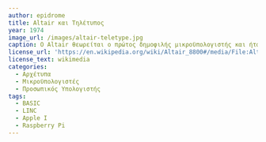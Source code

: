 ```yaml
---
author: epidrome
title: Altair και Τηλέτυπος 
year: 1974 
image_url: /images/altair-teletype.jpg
caption: O Altair θεωρείται ο πρώτος δημοφιλής μικροϋπολογιστής και ήταν διαθέσιμος σε οικονομικό κιτ το οποίο ο χρήστης συναρμολογούσε μόνος του και στην συνέχεια θα έπρεπε να αγοράσει και τα σχετικά περιφεριακά εισόδου και εξόδου, όπως ο τηλέτυπος για την είσοδο και έξοδο κειμένου,  τα οποία κόστιζαν ακόμη περισσότερο. Ήταν όμως πολύ πιο προσιτός από τους μίνιϋπολογιστές εκείνης της εποχής και επιπλέον ήταν διαθέσιμοι με την επίσης προσιτή γλώσσα προγραμματισμού BASIC. 
license_url: 'https://en.wikipedia.org/wiki/Altair_8800#/media/File:Altair_8800_and_Model_33_ASR_Teletype_.jpg' 
license_text: wikimedia
categories:
  - Αρχέτυπα 
  - Μικροϋπολογιστές
  - Προσωπικός Υπολογιστής
tags:
  - BASIC 
  - LINC 
  - Apple I
  - Raspberry Pi
---
```

